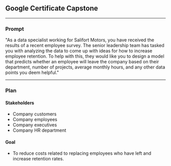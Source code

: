 ## Google Certificate Capstone

---

### Prompt

"As a data specialist working for Salifort Motors, you have received the results
of a recent employee survey. The senior leadership team has tasked you with
analyzing the data to come up with ideas for how to increase employee retention.
To help with this, they would like you to design a model that predicts whether
an employee will leave the company based on their department, number of
projects, average monthly hours, and any other data points you deem helpful."

---

### Plan

#### Stakeholders

- Company customers
- Company employees
- Company executives
- Company HR department

#### Goal

- To reduce costs related to replacing employees who have left and increase 
retention rates.

